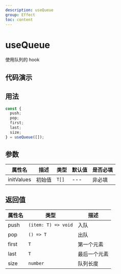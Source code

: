 ```yaml
---
description: useQueue
group: Effect
toc: content
---
```


# useQueue

使用队列的 hook

## 代码演示

<code src="let-hooks/useQueue/demos/base.tsx" title="基本用法"></code>

## 用法

```ts
const {
  push;
  pop;
  first;
  last;
  size;
} = useQueue([]);
```

## 参数

| 属性名     | 描述   | 类型  | 默认值 | 是否必填 |
| ---------- | ------ | ----- | ------ | -------- |
| initValues | 初始值 | `T[]` | ---    | 非必填   |

## 返回值

| 属性名 | 类型                | 描述         |
| ------ | ------------------- | ------------ |
| push   | `(item: T) => void` | 入队         |
| pop    | `() => T`           | 出队         |
| first  | `T`                 | 第一个元素   |
| last   | `T`                 | 最后一个元素 |
| size   | `number`            | 队列长度     |
